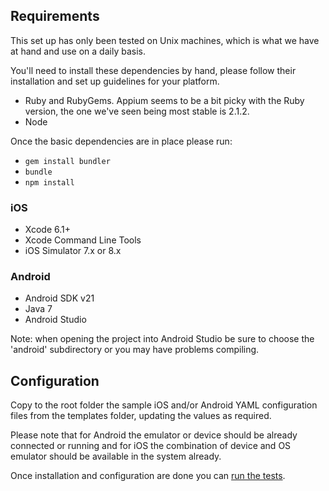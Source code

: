 ## Requirements

This set up has only been tested on Unix machines, which is what we have at hand and use on a daily basis.

You'll need to install these dependencies by hand, please follow their installation and set up guidelines for your platform.

 * Ruby and RubyGems. Appium seems to be a bit picky with the Ruby version, the one we've seen being most stable is 2.1.2.
 * Node

Once the basic dependencies are in place please run: 
 
 * ```gem install bundler```
 * ```bundle```
 * ```npm install```

### iOS

 * Xcode 6.1+
 * Xcode Command Line Tools
 * iOS Simulator 7.x or 8.x

### Android

 * Android SDK v21
 * Java 7
 * Android Studio

Note: when opening the project into Android Studio be sure to choose the 'android' subdirectory or you may have problems compiling.

## Configuration

Copy to the root folder the sample iOS and/or Android YAML configuration files from the templates folder, updating the values as required.

Please note that for Android the emulator or device should be already connected or running and for iOS the combination of device and OS emulator should be available in the system already.

Once installation and configuration are done you can [run the tests](running_tests.md).





